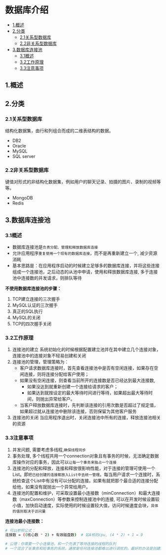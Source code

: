 # 数据库介绍

<!-- vim-markdown-toc Marked -->

* [1.概述](#1.概述)
* [2.分类](#2.分类)
    - [2.1关系型数据库](#2.1关系型数据库)
    - [2.2非关系型数据库](#2.2非关系型数据库)
* [3.数据库连接池](#3.数据库连接池)
    - [3.1概述](#3.1概述)
    - [3.2工作原理](#3.2工作原理)
    - [3.3注意事项](#3.3注意事项)

<!-- vim-markdown-toc -->

## 1.概述

## 2.分类

### 2.1关系型数据库

结构化数据集，由行和列组合而成的二维表结构的数据。

- DB2
- Oracle
- MySQL
- SQL server

### 2.2非关系型数据库

键值对形式的非结构化数据集，例如用户的聊天记录、拍摄的图片、录制的视频等等。

- MongoDB
- Redis

## 3.数据库连接池

### 3.1概述

- 数据库连接池是`负责分配、管理和释放数据库连接`
- 允许应用程序`重复使用一个现有的数据库连接`，而不是再重新建立一个, 减少资源消耗
- 基本思路是：在应用程序启动的时候建立足够多的数据库连接，并将这些连接组成一个连接池，之后动态的从池中申请，使用和释放数据库连接, 多于连接池中连接数的并发请求，则排队等待

**不使用数据库连接池的步骤：**

1. TCP建立连接的三次握手
2. MySQL认证的三次握手
3. 真正的SQL执行
4. MySQL的关闭
5. TCP的四次握手关闭

### 3.2工作原理

1. 连接池的建立
    系统初始化的时候根据配置建立池并在其中建立几个连接对象，连接池中的连接对象不轻易创建和关闭
2. 连接池的管理，管理策略为：
    - 客户请求数据库连接时，首先查看连接池中是否有空闲连接，如果存在空闲连接，则将连接分配给客户使用；
    - 如果没有空闲连接，则查看当前所开的连接数是否已经达到最大连接数,
        - 如果没达到就重新创建一个连接给请求的客户；
        - 如果达到就按设定的最大等待时间进行等待，如果超出最大等待时间，则抛出异常给客户。
    - 当客户释放数据库连接时，先判断该连接的引用次数是否超过了规定值，如果超过就从连接池中删除该连接，否则保留为其他客户服务
3. 连接池的关闭
    当应用程序退出时，关闭连接池中所有的连接，释放连接池相关的资源

### 3.3注意事项

1. 并发问题, 需要考虑多线程,`确保线程同步`
2. 事务处理, 多个线程共用一个connection对象且有事务的时候，无法确定数据库操作对应的事务，因此可以`让每一个事务来独占一个连接`
3. 连接池的分配和释放，连接和释放很影响性能，对于连接的管理可使用一个List。即`把已经创建的连接都放入List中去统一管理`。每当用户请求一个连接时，系统检查这个List中有没有可以分配的连接。如果有就把那个最合适的连接分配给他，如果没有就抛出一个异常给用户。
4. 连接池的配置和维护，可采取设置最小连接数（minConnection）和最大连接数（maxConnection）等参数来控制连接池中的连接, 可以在开发时候设置较小值，加快启动速度，实际使用的时候设置较大值，访问时候速度会块，`具体的值则取决于访问量`

**连接池最小连接数：**

```sh
# 可以参照公式：
连接数 = ((核心数 * 2) + 有效磁盘数)  # 如4核的cpu, (4 * 2) + 1 = 9

# 公理：你需要一个小连接池，和一个充满了等待连接的线程的队列
# 一个混合了长事务和短事务的系统，通常是任何连接池都难以进行调优的。最好的办法是创建两个连接池，一个服务于长事务，一个服务于短事务。
```

